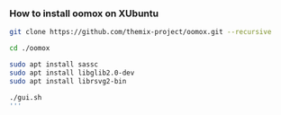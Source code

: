 ### How to install oomox on XUbuntu ###

```bash
git clone https://github.com/themix-project/oomox.git --recursive

cd ./oomox

sudo apt install sassc
sudo apt install libglib2.0-dev
sudo apt install librsvg2-bin

./gui.sh
'''
